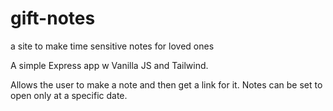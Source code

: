 # gift-notes
a site to make time sensitive notes for loved ones

A simple Express app w Vanilla JS and Tailwind. 

Allows the user to make a note and then get a link for it. Notes can be set to open only at a specific date.
